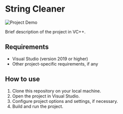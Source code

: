 # String Cleaner

![Project Demo](https://streamable.com/w61b4x)

Brief description of the project in VC++.

## Requirements

- Visual Studio (version 2019 or higher)
- Other project-specific requirements, if any

## How to use

1. Clone this repository on your local machine.
2. Open the project in Visual Studio.
3. Configure project options and settings, if necessary.
4. Build and run the project.
